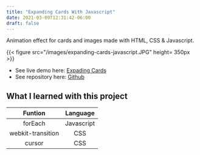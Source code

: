 ```yaml
---
title: "Expanding Cards With Javascript"
date: 2021-03-09T12:31:42-06:00
draft: false
---
```


Animation effect for cards and images made with HTML, CSS & Javascript.

{{< figure src="/images/expanding-cards-javascript.JPG" height= 350px >}}

- See live demo here: [Expading Cards](https://jorgesolatre.github.io/Expanding_Cards/)
- See repository here: [Github](https://github.com/jorgesolatre/Expanding_Cards)

## What I learned with this project

| Funtion | Language |
| :----:  | :-------------: |
| forEach|Javascript |
| webkit-transition | CSS |
| cursor| CSS |